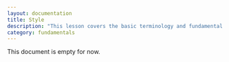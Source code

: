 ```yaml
---
layout: documentation
title: Style
description: "This lesson covers the basic terminology and fundamental syntax of CSS. By the end of this lesson you will be able to change the visual design of your webpages."
category: fundamentals
---
```


This document is empty for now.